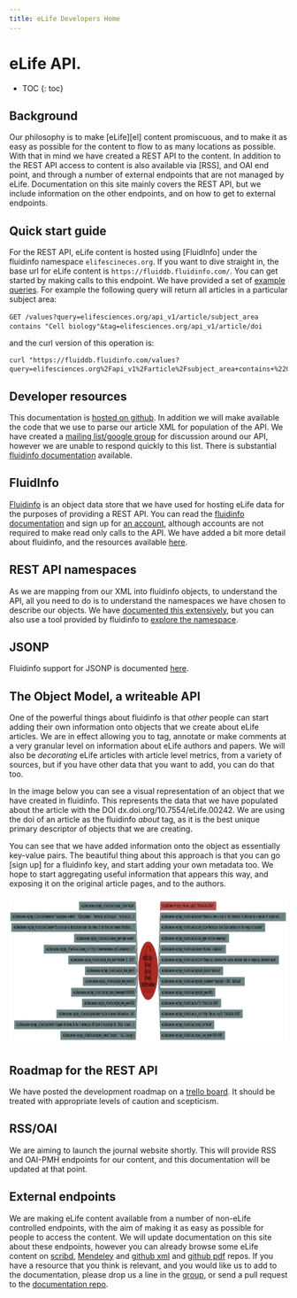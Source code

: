 ```yaml
--- 
title: eLife Developers Home
---
```



# eLife API. 

* TOC
{: toc}


## Background

Our philosophy is to make [eLife][el] content promiscuous, and to make it as easy as possible for the content to flow to as many locations as possible. With that in mind we have created a REST API to the content. In addition to the REST API access to content is also available via [RSS], and OAI end point, and through a number of external endpoints that are not managed by eLife. Documentation on this site mainly covers the REST API, but we include information on the other endpoints, and on how to get to external endpoints. 


## Quick start guide 

For the REST API, eLife content is hosted using [FluidInfo] under the fluidinfo namespace `elifescineces.org`. If you want to dive straight in, the base url for eLife content is `https://fluiddb.fluidinfo.com/`. You can get started by making calls to this endpoint. We have provided a set of [example queries][eq]. For example the following query will return all articles in a particular subject area:

`GET /values?query=elifesciences.org/api_v1/article/subject_area contains "Cell biology"&tag=elifesciences.org/api_v1/article/doi`

and the curl version of this operation is:

	curl "https://fluiddb.fluidinfo.com/values?query=elifesciences.org%2Fapi_v1%2Farticle%2Fsubject_area+contains+%22Cell+biology%22&tag=elifesciences.org%2Fapi_v1%2Farticle%2Fdoi"

[eq]: /v1/usecases/


## Developer resources

This documentation is [hosted on github][gdocs]. In addition we will make available the code that we use to parse our article XML for population of the API. We have created a [mailing list/google group][ml] for discussion around our API, however we are unable to respond quickly to this list. There is substantial [fluidinfo documentation][fid] available. 

[parser]: parser.com
[gdocs]: https://github.com/elifesciences/elife-api-documentation
[ml]: https://groups.google.com/forum/?fromgroups#!forum/elife-api
[fid]: fluidinfo.com 


## FluidInfo

[Fluidinfo][fi] is an object data store that we have used for hosting eLife data for the purposes of providing a REST API. You can read the [fluidinfo documentation][fid] and sign up for [an account][fia], although accounts are not required to make read only calls to the API. We have added a bit more detail about fluidinfo, and the resources available [here][fol].

[fi]: fluidinfo.com
[fia]: fluidinfoaccoutns.com
[fol]: /v1/fluidinfo/


## REST API namespaces

As we are mapping from our XML into fluidinfo objects, to understand the API, all you need to do is to understand the namespaces we have chosen to describe our objects. We have [documented this extensively][rest], but you can also use a tool provided by fluidinfo to [explore the namespace][explorer].

[rest]: /v1/
[explorer]: https://explorer.fluidinfo.com/fluidinfo/elifesciences.org

## JSONP

Fluidinfo support for JSONP is documented [here][jsonp].

[jsonp]: http://doc.fluidinfo.com/fluidDB/api/http.html#support-for-jsonp 


## The Object Model, a writeable API

One of the powerful things about fluidinfo is that _other_ people can start adding their own information onto objects that we create about eLife articles. We are in effect allowing you to tag, annotate or make comments at a very granular level on information about eLife authors and papers. We will also be _decorating_ eLife articles with article level metrics, from a variety of sources, but if you have other data that you want to add, you can do that too. 

In the image below you can see a visual representation of an object that we have created in fluidinfo. This represents the data that we have populated about the article with the DOI dx.doi.org/10.7554/eLife.00242. We are using the doi of an article as the fluidinfo _about_ tag, as it is the best unique primary descriptor of objects that we are creating. 

You can see that we have added information onto the object as essentially key-value pairs. The beautiful thing about this approach is that you can go [sign up] for a fluidinfo key, and start adding your own metadata too. We hope to start aggregating useful information that appears this way, and exposing it on the original article pages, and to the authors. 

<img src="/images/object.jpg" alt="example object" height="270" width="700">

## Roadmap for the REST API

We have posted the development roadmap on a [trello board][tb]. It should be treated with appropriate levels of caution and scepticism. 

[tb]: https://trello.com/board/elife-api-roadmap/50194e22705438553d59640c 


## RSS/OAI

We are aiming to launch the journal website shortly. This will provide RSS and OAI-PMH endpoints for our content, and this documentation will be updated at that point. 


## External endpoints

We are making eLife content available from a number of non-eLife controlled endpoints, with the aim of making it as easy as possible for people to access the content. We will update documentation on this site about these endpoints, however you can already browse some eLife content on [scribd][sd], [Mendeley][men] and [github xml][gha] and [github pdf][ghp] repos. If you have a resource that you think is relevant, and you would like us to add to the documentation, please drop us a line in the [group][ml], or send a pull request to the [documentation repo][gdocs]. 

[sd]: http://www.scribd.com/my_document_collections/3916165
[men]: http://www.mendeley.com/profiles/elife-staff/
[gha]: http://elifesciences.github.com/elife-articles/
[ghp]: https://github.com/elifesciences/elife-pdfs

